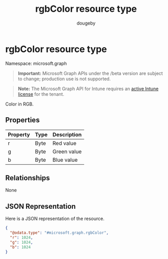 ﻿---
title: "rgbColor resource type"
description: "Color in RGB."
author: "dougeby"
localization_priority: Normal
ms.prod: "intune"
doc_type: resourcePageType
---

# rgbColor resource type

Namespace: microsoft.graph

> **Important:** Microsoft Graph APIs under the /beta version are subject to change; production use is not supported.

> **Note:** The Microsoft Graph API for Intune requires an [active Intune license](https://go.microsoft.com/fwlink/?linkid=839381) for the tenant.

Color in RGB.

## Properties

| Property | Type | Description |
| :------- | :--- | :---------- |
| r        | Byte | Red value   |
| g        | Byte | Green value |
| b        | Byte | Blue value  |

## Relationships

None

## JSON Representation

Here is a JSON representation of the resource.

<!-- {
  "blockType": "resource",
  "@odata.type": "microsoft.graph.rgbColor"
}
-->

```json
{
  "@odata.type": "#microsoft.graph.rgbColor",
  "r": 1024,
  "g": 1024,
  "b": 1024
}
```
